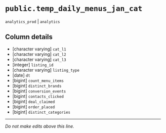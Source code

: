 # `public.temp_daily_menus_jan_cat`
`analytics_prod` | `analytics`

## Column details
* [character varying] `cat_l1`
* [character varying] `cat_l2`
* [character varying] `cat_l3`
* [integer]   `listing_id`
* [character varying] `listing_type`
* [date]      `dt`
* [bigint]    `count_menu_items`
* [bigint]    `distinct_brands`
* [bigint]    `conversion_events`
* [bigint]    `contacts_clicked`
* [bigint]    `deal_claimed`
* [bigint]    `order_placed`
* [bigint]    `distinct_categories`

-------------------------------------------------------------------------------
*Do not make edits above this line.*
